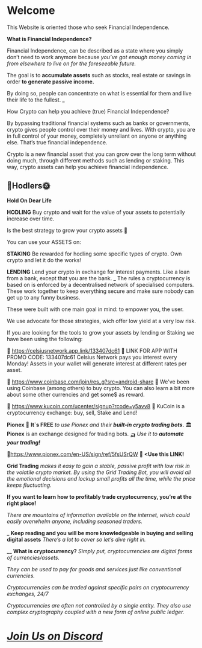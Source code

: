 # Welcome

This Website is oriented those who seek Financial Independence.

**What is Financial Independence?**

Financial Independence, can be described as a state where you simply don’t need to work anymore because *you’ve got enough money coming in from elsewhere to live on for the foreseeable future.*

The goal is to **accumulate assets** such as stocks, real estate or savings in order **to generate passive income.**

By doing so, people can concentrate on what is essential for them and live their life to the fullest.
_

How Crypto can help you achieve (true) Financial Independence?

By bypassing traditional financial systems such as banks or governments, crypto gives people control over their money and lives.
With crypto, you are in full control of your money, completely unreliant on anyone or anything else.
That’s true financial independence.

Crypto is a new financial asset that you can grow over the long term without doing much, through different methods such as lending or staking.
This way, crypto assets can help you achieve financial independence.

## 🚀Hodlers🌞

**Hold On Dear Life**

**HODLING**
Buy crypto and wait for the value of your assets to potentially increase over time.

Is the best strategy to grow your crypto assets :poop:

You can use your ASSETS on:

**STAKING**
Be rewarded for hodling some specific types of crypto.
Own crypto and let it do the works!

**LENDING**
Lend your crypto in exchange for interest payments.
Like a loan from a bank, except that you are the bank.
_
The rules a cryptocurrency is based on is enforced by a decentralised network of specialised computers.
These work together to keep everything secure and make sure nobody can get up to any funny business.

These were built with one main goal in mind: to empower you, the user.

We use advocate for those strategies, wich offer low yield at a very low risk.

If you are looking for the tools to grow your assets by lending or Staking we have been using the following:

🔹 https://celsiusnetwork.app.link/133407dc61 🔹
LINK FOR APP WITH PROMO CODE: 133407dc61
Celsius Network pays you interest every Monday!
Assets in your wallet will generate interest at different rates per asset.

🔹 https://www.coinbase.com/join/res_g?src=android-share 🔹
We've been using Coinbase (among others) to buy crypto.
You can also learn a bit more about some other currencies and get some$ as reward.

🔹 https://www.kucoin.com/ucenter/signup?rcode=y5avv8 🔹
KuCoin is a cryptocurrency exchange: buy, sell, Stake and Lend!

____**Pionex**____
:orange_heart: **It`s FREE** *to use Pionex and their **built-in crypto trading bots.***
:classical_building: **Pionex** is an exchange designed for trading bots.
:auto_rickshaw: *Use it to **automate your trading!***

:small_orange_diamond:https://www.pionex.com/en-US/sign/ref/5fsUSrQW :small_orange_diamond: **<Use this LINK!**

**Grid Trading** *makes it easy to gain a stable, passive profit with low risk in the volatile crypto market.*
*By using the Grid Trading Bot, you will avoid all the emotional decisions and lockup small profits all the time, while the price keeps fluctuating.*

**If you want to learn how to profitably trade cryptocurrency, you’re at the right place!**

*There are mountains of information available on the internet, which could easily overwhelm anyone, including seasoned traders.*

_
**Keep reading and you will be more knowledgeable in buying and selling digital assets**
*There’s a lot to cover so let’s dive right in.*

__
**What is cryptocurrency?**
*Simply put, cryptocurrencies are digital forms of currencies/assets.*

*They can be used to pay for goods and services just like conventional currencies.*

*Cryptocurrencies can be traded against specific pairs on cryptocurrency exchanges, 24/7*

*Cryptocurrencies are often not controlled by a single entity.*
*They also use complex cryptography coupled with a new form of online public ledger.*

# [*Join Us on Discord*](https://discord.gg/bB5WRbemFR)
